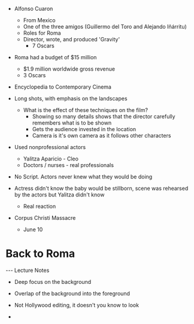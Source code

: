 - Alfonso Cuaron
	- From Mexico
	- One of the three amigos (Guillermo del Toro and Alejando Iñárritu)
	- Roles for Roma
	- Director, wrote, and produced 'Gravity'
		- 7 Oscars

- Roma had a budget of $15 million
	- $1.9 million worldwide gross revenue
	- 3 Oscars

- Encyclopedia to Contemporary Cinema
- Long shots, with emphasis on the landscapes
	- What is the effect of these techniques on the film?
		- Showing so many details shows that the director carefully remembers what is to be shown
		- Gets the audience invested in the location
		- Camera is it's own camera as it follows other characters

- Used nonprofessional actors
	- Yalitza Aparicio - Cleo
	- Doctors / nurses - real professionals

- No Script. Actors never knew what they would be doing 

- Actress didn't know the baby would be stillborn, scene was rehearsed by the actors but Yalitza didn't know
	- Real reaction

- Corpus Christi Massacre
	- June 10


# Back to Roma 
--- Lecture Notes

- Deep focus on the background
- Overlap of the background into the foreground
- Not Hollywood editing, it doesn't you know to look

- 